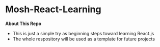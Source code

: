 # Mosh-React-Learning

**About This Repo**
 - This is just a simple try as beginning steps toward learning React.js
 - The whole respository will be used as a template for future projects
